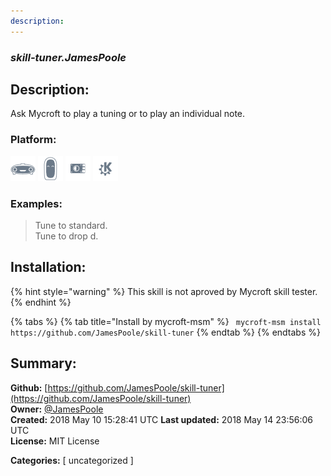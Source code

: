 ```yaml
---
description: 
---
```


### _skill-tuner.JamesPoole_  
## Description:  
Ask Mycroft to play a tuning or to play an individual note.  
  
  
### Platform:  
 ![Mark I](../.gitbook/assets/mark-1-icon.png)  ![Mark II](../.gitbook/assets/mark-2-icon.png)  ![Picroft](../.gitbook/assets/picroft-icon.png)  ![plasmoid](../.gitbook/assets/kde.png)   
### Examples:  
> Tune to standard.  
> Tune to drop d.  
  
## Installation:  
{% hint style="warning" %}
This skill is not aproved by Mycroft skill tester.
{% endhint %}
    
{% tabs %}
{% tab title="Install by mycroft-msm" %}
``` mycroft-msm install https://github.com/JamesPoole/skill-tuner```
{% endtab %}
  {% endtabs %}
    
## Summary:  
**Github:** [https://github.com/JamesPoole/skill-tuner](https://github.com/JamesPoole/skill-tuner)  
**Owner:** [@JamesPoole](https://github.com/JamesPoole)  
**Created:** 2018 May 10 15:28:41 UTC  **Last updated:** 2018 May 14 23:56:06 UTC  
**License:** MIT License  
  
**Categories:** [ uncategorized ]   

